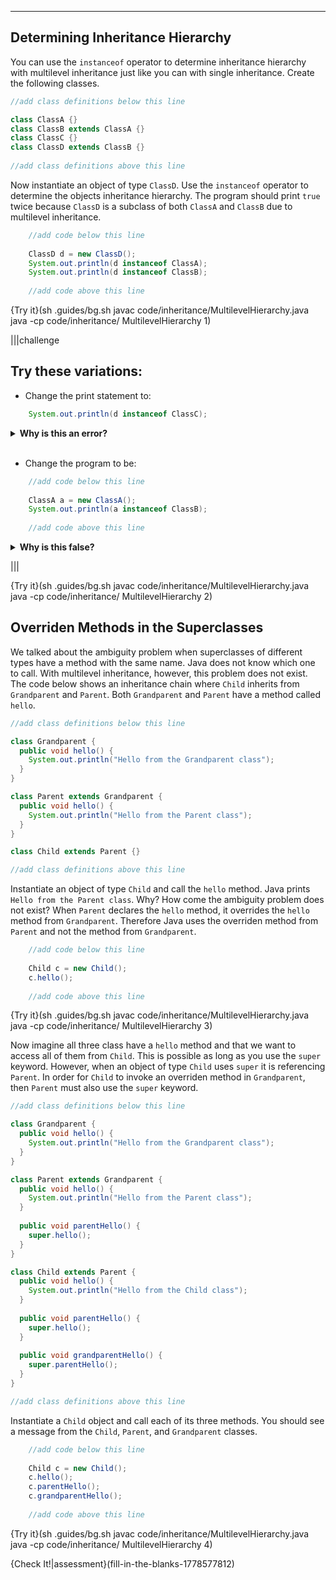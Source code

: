 ----------

## Determining Inheritance Hierarchy

You can use the `instanceof` operator to determine inheritance hierarchy with multilevel inheritance just like you can with single inheritance. Create the following classes.

```java
//add class definitions below this line

class ClassA {}
class ClassB extends ClassA {}
class ClassC {}
class ClassD extends ClassB {}
 
//add class definitions above this line
```

Now instantiate an object of type `ClassD`. Use the `instanceof` operator to determine the objects inheritance hierarchy. The program should print `true` twice because `ClassD` is a subclass of both `ClassA` and `ClassB` due to multilevel inheritance.

```java
    //add code below this line
  
    ClassD d = new ClassD();
    System.out.println(d instanceof ClassA);
    System.out.println(d instanceof ClassB);
  
    //add code above this line  
```

{Try it}(sh .guides/bg.sh javac code/inheritance/MultilevelHierarchy.java java -cp code/inheritance/ MultilevelHierarchy 1)

|||challenge
## Try these variations:
* Change the print statement to:
```java
    System.out.println(d instanceof ClassC);
```
<details>
  <summary><strong>Why is this an error?</strong></summary>
  Object <code>d</code> is not an instance of <code>ClassC</code>, but Java does not return <code>false</code>, why? When there is no inheritance chain between the object and class being compared, Java returns an error.
</details><br>

* Change the program to be:
```java
    //add code below this line
  
    ClassA a = new ClassA();
    System.out.println(a instanceof ClassB);
  
    //add code above this line 
```

<details>
  <summary><strong>Why is this false?</strong></summary>
  Object <code>a</code> is above <code>ClassB</code> in the inheritance chain. That is, <code>ClassB</code> is not a superclass to object <code>a</code>.
</details>

|||

{Try it}(sh .guides/bg.sh javac code/inheritance/MultilevelHierarchy.java java -cp code/inheritance/ MultilevelHierarchy 2)

## Overriden Methods in the Superclasses

We talked about the ambiguity problem when superclasses of different types have a method with the same name. Java does not know which one to call. With multilevel inheritance, however, this problem does not exist. The code below shows an inheritance chain where `Child` inherits from `Grandparent` and `Parent`. Both `Grandparent` and `Parent` have a method called `hello`.

```java
//add class definitions below this line

class Grandparent {
  public void hello() {
    System.out.println("Hello from the Grandparent class");
  }
}

class Parent extends Grandparent {
  public void hello() {
    System.out.println("Hello from the Parent class");
  }
}

class Child extends Parent {}

//add class definitions above this line
```

Instantiate an object of type `Child` and call the `hello` method. Java prints `Hello from the Parent class`. Why? How come the ambiguity problem does not exist? When `Parent` declares the `hello` method, it overrides the `hello` method from `Grandparent`. Therefore Java uses the overriden method from `Parent` and not the method from `Grandparent`.

```java
    //add code below this line
  
    Child c = new Child();
    c.hello();
  
    //add code above this line 
```

{Try it}(sh .guides/bg.sh javac code/inheritance/MultilevelHierarchy.java java -cp code/inheritance/ MultilevelHierarchy 3)

Now imagine all three class have a `hello` method and that we want to access all of them from `Child`. This is possible as long as you use the `super` keyword. However, when an object of type `Child` uses `super` it is referencing `Parent`. In order for `Child` to invoke an overriden method in `Grandparent`, then `Parent` must also use the `super` keyword.

```java
//add class definitions below this line

class Grandparent {
  public void hello() {
    System.out.println("Hello from the Grandparent class");
  }
}

class Parent extends Grandparent {
  public void hello() {
    System.out.println("Hello from the Parent class");
  }
  
  public void parentHello() {
    super.hello();
  }
}

class Child extends Parent {
  public void hello() {
    System.out.println("Hello from the Child class");
  }
  
  public void parentHello() {
    super.hello();
  }
  
  public void grandparentHello() {
    super.parentHello();
  }
}

//add class definitions above this line
```

Instantiate a `Child` object and call each of its three methods. You should see a message from the `Child`, `Parent`, and `Grandparent` classes.

```java
    //add code below this line
  
    Child c = new Child();
    c.hello();
    c.parentHello();
    c.grandparentHello();
  
    //add code above this line 
```

{Try it}(sh .guides/bg.sh javac code/inheritance/MultilevelHierarchy.java java -cp code/inheritance/ MultilevelHierarchy 4)

{Check It!|assessment}(fill-in-the-blanks-1778577812)
